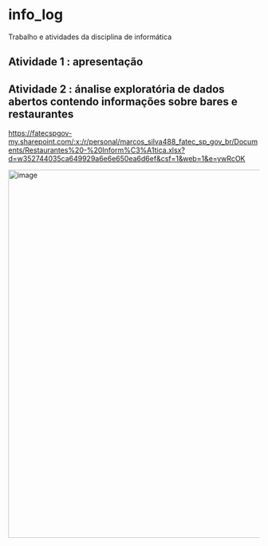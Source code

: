 # info_log
Trabalho e atividades da disciplina de informática

## Atividade 1 : apresentação


## Atividade 2 : ánalise exploratória de dados abertos contendo informações sobre bares e restaurantes
https://fatecspgov-my.sharepoint.com/:x:/r/personal/marcos_silva488_fatec_sp_gov_br/Documents/Restaurantes%20-%20Inform%C3%A1tica.xlsx?d=w352744035ca649929a6e6e650ea6d6ef&csf=1&web=1&e=ywRcOK

<img width="1116" height="738" alt="image" src="https://github.com/user-attachments/assets/2f3b463f-f59e-4edc-9cbd-bbc0e4f3cfe8" />
